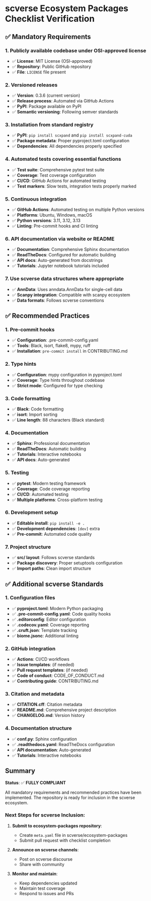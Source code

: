 # scverse Ecosystem Packages Checklist Verification

## ✅ Mandatory Requirements

### 1. Publicly available codebase under OSI-approved license
- ✅ **License**: MIT License (OSI-approved)
- ✅ **Repository**: Public GitHub repository
- ✅ **File**: `LICENSE` file present

### 2. Versioned releases
- ✅ **Version**: 0.3.6 (current version)
- ✅ **Release process**: Automated via GitHub Actions
- ✅ **PyPI**: Package available on PyPI
- ✅ **Semantic versioning**: Following semver standards

### 3. Installation from standard registry
- ✅ **PyPI**: `pip install scxpand` and `pip install scxpand-cuda`
- ✅ **Package metadata**: Proper pyproject.toml configuration
- ✅ **Dependencies**: All dependencies properly specified

### 4. Automated tests covering essential functions
- ✅ **Test suite**: Comprehensive pytest test suite
- ✅ **Coverage**: Test coverage configuration
- ✅ **CI/CD**: GitHub Actions for automated testing
- ✅ **Test markers**: Slow tests, integration tests properly marked

### 5. Continuous integration
- ✅ **GitHub Actions**: Automated testing on multiple Python versions
- ✅ **Platforms**: Ubuntu, Windows, macOS
- ✅ **Python versions**: 3.11, 3.12, 3.13
- ✅ **Linting**: Pre-commit hooks and CI linting

### 6. API documentation via website or README
- ✅ **Documentation**: Comprehensive Sphinx documentation
- ✅ **ReadTheDocs**: Configured for automatic building
- ✅ **API docs**: Auto-generated from docstrings
- ✅ **Tutorials**: Jupyter notebook tutorials included

### 7. Use scverse data structures where appropriate
- ✅ **AnnData**: Uses anndata.AnnData for single-cell data
- ✅ **Scanpy integration**: Compatible with scanpy ecosystem
- ✅ **Data formats**: Follows scverse conventions

## ✅ Recommended Practices

### 1. Pre-commit hooks
- ✅ **Configuration**: .pre-commit-config.yaml
- ✅ **Tools**: Black, isort, flake8, mypy, ruff
- ✅ **Installation**: `pre-commit install` in CONTRIBUTING.md

### 2. Type hints
- ✅ **Configuration**: mypy configuration in pyproject.toml
- ✅ **Coverage**: Type hints throughout codebase
- ✅ **Strict mode**: Configured for type checking

### 3. Code formatting
- ✅ **Black**: Code formatting
- ✅ **isort**: Import sorting
- ✅ **Line length**: 88 characters (Black standard)

### 4. Documentation
- ✅ **Sphinx**: Professional documentation
- ✅ **ReadTheDocs**: Automatic building
- ✅ **Tutorials**: Interactive notebooks
- ✅ **API docs**: Auto-generated

### 5. Testing
- ✅ **pytest**: Modern testing framework
- ✅ **Coverage**: Code coverage reporting
- ✅ **CI/CD**: Automated testing
- ✅ **Multiple platforms**: Cross-platform testing

### 6. Development setup
- ✅ **Editable install**: `pip install -e .`
- ✅ **Development dependencies**: `[dev]` extra
- ✅ **Pre-commit**: Automated code quality

### 7. Project structure
- ✅ **src/ layout**: Follows scverse standards
- ✅ **Package discovery**: Proper setuptools configuration
- ✅ **Import paths**: Clean import structure

## ✅ Additional scverse Standards

### 1. Configuration files
- ✅ **pyproject.toml**: Modern Python packaging
- ✅ **.pre-commit-config.yaml**: Code quality hooks
- ✅ **.editorconfig**: Editor configuration
- ✅ **.codecov.yaml**: Coverage reporting
- ✅ **.cruft.json**: Template tracking
- ✅ **biome.jsonc**: Additional linting

### 2. GitHub integration
- ✅ **Actions**: CI/CD workflows
- ✅ **Issue templates**: (if needed)
- ✅ **Pull request templates**: (if needed)
- ✅ **Code of conduct**: CODE_OF_CONDUCT.md
- ✅ **Contributing guide**: CONTRIBUTING.md

### 3. Citation and metadata
- ✅ **CITATION.cff**: Citation metadata
- ✅ **README.md**: Comprehensive project description
- ✅ **CHANGELOG.md**: Version history

### 4. Documentation structure
- ✅ **conf.py**: Sphinx configuration
- ✅ **.readthedocs.yaml**: ReadTheDocs configuration
- ✅ **API documentation**: Auto-generated
- ✅ **Tutorials**: Interactive notebooks

## Summary

**Status**: ✅ **FULLY COMPLIANT**

All mandatory requirements and recommended practices have been implemented. The repository is ready for inclusion in the scverse ecosystem.

### Next Steps for scverse Inclusion:

1. **Submit to ecosystem-packages repository**:
   - Create `meta.yaml` file in scverse/ecosystem-packages
   - Submit pull request with checklist completion

2. **Announce on scverse channels**:
   - Post on scverse discourse
   - Share with community

3. **Monitor and maintain**:
   - Keep dependencies updated
   - Maintain test coverage
   - Respond to issues and PRs
